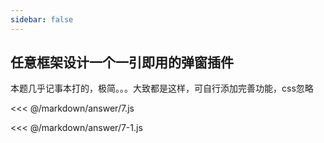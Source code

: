 ```yaml
---
sidebar: false
---
```


## 任意框架设计一个一引即用的弹窗插件

本题几乎记事本打的，极简。。。大致都是这样，可自行添加完善功能，css忽略

<<< @/markdown/answer/7.js

<<< @/markdown/answer/7-1.js